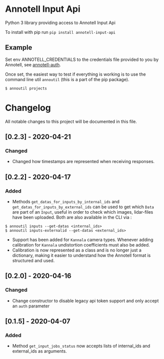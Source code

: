 # Annotell Input Api

Python 3 library providing access to Annotell Input Api 

To install with pip run `pip install annotell-input-api`


## Example
Set env ANNOTELL_CREDENTIALS to the credentials file provided to you by Annotell,
see [annotell-auth](https://github.com/annotell/annotell-python/tree/master/annotell-auth).

Once set, the easiest way to test if everything is working is to use the
command line util `annoutil` (this is a part of the pip package). 
```console
$ annoutil projects
```


# Changelog

All notable changes to this project will be documented in this file.
## [0.2.3] - 2020-04-21
### Changed
- Changed how timestamps are represented when receiving responses.


## [0.2.2] - 2020-04-17
### Added
- Methods `get_datas_for_inputs_by_internal_ids` and `get_datas_for_inputs_by_external_ids` can be used to get which `Data` are part of an `Input`, useful in order to check which images, lidar-files have been uploaded. Both are also available in the CLI via :
```console
$ annoutil inputs --get-datas <internal_ids>
$ annoutil inputs-externalid --get-datas <external_ids>
```

- Support has been added for `Kannala` camera types. Whenever adding calibration for `Kannala` undistortion coefficients must also be added.
- Calibration is now represented as a class and is no longer just a dictionary, making it easier to understand how the Annotell format is structured and used.


## [0.2.0] - 2020-04-16
### Changed
- Change constructor to disable legacy api token support and only accept an `auth` parameter

## [0.1.5] - 2020-04-07
### Added
- Method `get_input_jobs_status` now accepts lists of internal_ids and external_ids as arguments.

